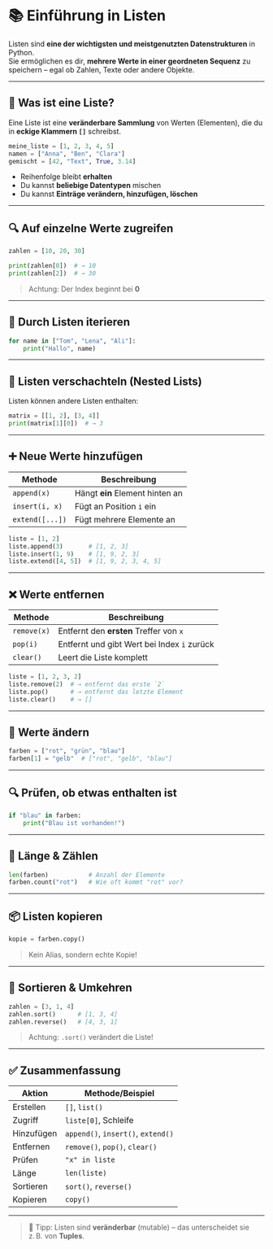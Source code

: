 # 📚 Einführung in Listen

Listen sind **eine der wichtigsten und meistgenutzten Datenstrukturen** in Python.  
Sie ermöglichen es dir, **mehrere Werte in einer geordneten Sequenz** zu speichern – egal ob Zahlen, Texte oder andere Objekte.

---

## 🧩 Was ist eine Liste?

Eine Liste ist eine **veränderbare Sammlung** von Werten (Elementen), die du in **eckige Klammern `[]`** schreibst.

```python
meine_liste = [1, 2, 3, 4, 5]
namen = ["Anna", "Ben", "Clara"]
gemischt = [42, "Text", True, 3.14]
```

- Reihenfolge bleibt **erhalten**
- Du kannst **beliebige Datentypen** mischen
- Du kannst **Einträge verändern, hinzufügen, löschen**

---

## 🔍 Auf einzelne Werte zugreifen

```python
zahlen = [10, 20, 30]

print(zahlen[0])  # → 10
print(zahlen[2])  # → 30
```

> Achtung: Der Index beginnt bei **0**

---

## 🔁 Durch Listen iterieren

```python
for name in ["Tom", "Lena", "Ali"]:
    print("Hallo", name)
```

---

## 🧱 Listen verschachteln (Nested Lists)

Listen können andere Listen enthalten:

```python
matrix = [[1, 2], [3, 4]]
print(matrix[1][0])  # → 3
```

---

## ➕ Neue Werte hinzufügen

| Methode           | Beschreibung                              |
|-------------------|-------------------------------------------|
| `append(x)`       | Hängt **ein** Element hinten an            |
| `insert(i, x)`    | Fügt an Position `i` ein                   |
| `extend([...])`   | Fügt mehrere Elemente an                   |

```python
liste = [1, 2]
liste.append(3)       # [1, 2, 3]
liste.insert(1, 9)    # [1, 9, 2, 3]
liste.extend([4, 5])  # [1, 9, 2, 3, 4, 5]
```

---

## ❌ Werte entfernen

| Methode         | Beschreibung                            |
|------------------|-----------------------------------------|
| `remove(x)`     | Entfernt den **ersten** Treffer von `x` |
| `pop(i)`        | Entfernt und gibt Wert bei Index `i` zurück |
| `clear()`       | Leert die Liste komplett                |

```python
liste = [1, 2, 3, 2]
liste.remove(2)  # → entfernt das erste `2`
liste.pop()      # → entfernt das letzte Element
liste.clear()    # → []
```

---

## 🔄 Werte ändern

```python
farben = ["rot", "grün", "blau"]
farben[1] = "gelb"  # ["rot", "gelb", "blau"]
```

---

## 🔍 Prüfen, ob etwas enthalten ist

```python
if "blau" in farben:
    print("Blau ist vorhanden!")
```

---

## 🧪 Länge & Zählen

```python
len(farben)           # Anzahl der Elemente
farben.count("rot")   # Wie oft kommt "rot" vor?
```

---

## 📦 Listen kopieren

```python
kopie = farben.copy()
```

> Kein Alias, sondern echte Kopie!

---

## 🔀 Sortieren & Umkehren

```python
zahlen = [3, 1, 4]
zahlen.sort()      # [1, 3, 4]
zahlen.reverse()   # [4, 3, 1]
```

> Achtung: `.sort()` verändert die Liste!

---

## ✅ Zusammenfassung

| Aktion            | Methode/Beispiel                    |
|-------------------|-------------------------------------|
| Erstellen         | `[]`, `list()`                      |
| Zugriff           | `liste[0]`, Schleife                |
| Hinzufügen        | `append()`, `insert()`, `extend()`  |
| Entfernen         | `remove()`, `pop()`, `clear()`      |
| Prüfen            | `"x" in liste`                      |
| Länge             | `len(liste)`                        |
| Sortieren         | `sort()`, `reverse()`               |
| Kopieren          | `copy()`                            |

---

> 🧠 Tipp: Listen sind **veränderbar** (mutable) – das unterscheidet sie z. B. von **Tuples**.